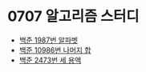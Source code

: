 # 0707 알고리즘 스터디

- [백준 1987번 알파벳](https://www.acmicpc.net/problem/1987)
- [백준 10986번 나머지 합](https://www.acmicpc.net/problem/10986)
- [백준 2473번 세 용액](https://www.acmicpc.net/problem/2473)